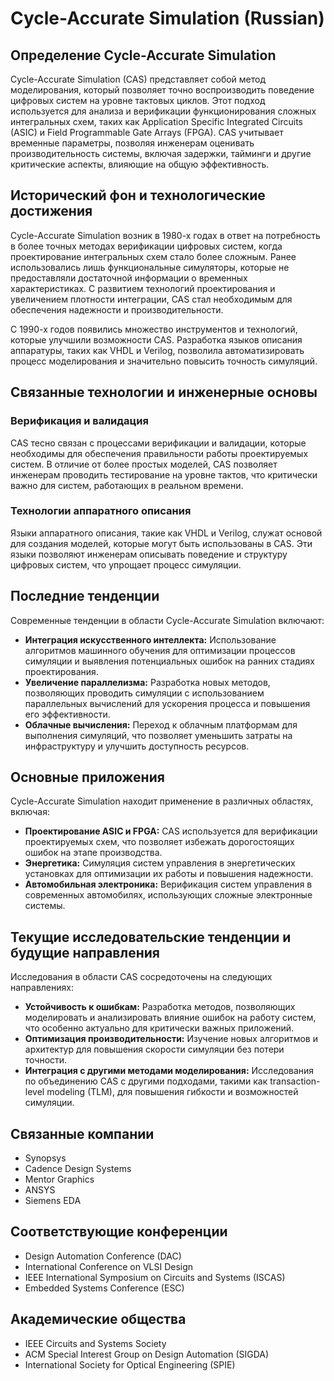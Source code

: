 # Cycle-Accurate Simulation (Russian)

## Определение Cycle-Accurate Simulation

Cycle-Accurate Simulation (CAS) представляет собой метод моделирования, который позволяет точно воспроизводить поведение цифровых систем на уровне тактовых циклов. Этот подход используется для анализа и верификации функционирования сложных интегральных схем, таких как Application Specific Integrated Circuits (ASIC) и Field Programmable Gate Arrays (FPGA). CAS учитывает временные параметры, позволяя инженерам оценивать производительность системы, включая задержки, тайминги и другие критические аспекты, влияющие на общую эффективность.

## Исторический фон и технологические достижения

Cycle-Accurate Simulation возник в 1980-х годах в ответ на потребность в более точных методах верификации цифровых систем, когда проектирование интегральных схем стало более сложным. Ранее использовались лишь функциональные симуляторы, которые не предоставляли достаточной информации о временных характеристиках. С развитием технологий проектирования и увеличением плотности интеграции, CAS стал необходимым для обеспечения надежности и производительности.

С 1990-х годов появились множество инструментов и технологий, которые улучшили возможности CAS. Разработка языков описания аппаратуры, таких как VHDL и Verilog, позволила автоматизировать процесс моделирования и значительно повысить точность симуляций.

## Связанные технологии и инженерные основы

### Верификация и валидация

CAS тесно связан с процессами верификации и валидации, которые необходимы для обеспечения правильности работы проектируемых систем. В отличие от более простых моделей, CAS позволяет инженерам проводить тестирование на уровне тактов, что критически важно для систем, работающих в реальном времени.

### Технологии аппаратного описания

Языки аппаратного описания, такие как VHDL и Verilog, служат основой для создания моделей, которые могут быть использованы в CAS. Эти языки позволяют инженерам описывать поведение и структуру цифровых систем, что упрощает процесс симуляции.

## Последние тенденции

Современные тенденции в области Cycle-Accurate Simulation включают:

- **Интеграция искусственного интеллекта:** Использование алгоритмов машинного обучения для оптимизации процессов симуляции и выявления потенциальных ошибок на ранних стадиях проектирования.
- **Увеличение параллелизма:** Разработка новых методов, позволяющих проводить симуляции с использованием параллельных вычислений для ускорения процесса и повышения его эффективности.
- **Облачные вычисления:** Переход к облачным платформам для выполнения симуляций, что позволяет уменьшить затраты на инфраструктуру и улучшить доступность ресурсов.

## Основные приложения

Cycle-Accurate Simulation находит применение в различных областях, включая:

- **Проектирование ASIC и FPGA:** CAS используется для верификации проектируемых схем, что позволяет избежать дорогостоящих ошибок на этапе производства.
- **Энергетика:** Симуляция систем управления в энергетических установках для оптимизации их работы и повышения надежности.
- **Автомобильная электроника:** Верификация систем управления в современных автомобилях, использующих сложные электронные системы.

## Текущие исследовательские тенденции и будущие направления

Исследования в области CAS сосредоточены на следующих направлениях:

- **Устойчивость к ошибкам:** Разработка методов, позволяющих моделировать и анализировать влияние ошибок на работу систем, что особенно актуально для критически важных приложений.
- **Оптимизация производительности:** Изучение новых алгоритмов и архитектур для повышения скорости симуляции без потери точности.
- **Интеграция с другими методами моделирования:** Исследования по объединению CAS с другими подходами, такими как transaction-level modeling (TLM), для повышения гибкости и возможностей симуляции.

## Связанные компании

- Synopsys
- Cadence Design Systems
- Mentor Graphics
- ANSYS
- Siemens EDA

## Соответствующие конференции

- Design Automation Conference (DAC)
- International Conference on VLSI Design
- IEEE International Symposium on Circuits and Systems (ISCAS)
- Embedded Systems Conference (ESC)

## Академические общества

- IEEE Circuits and Systems Society
- ACM Special Interest Group on Design Automation (SIGDA)
- International Society for Optical Engineering (SPIE)